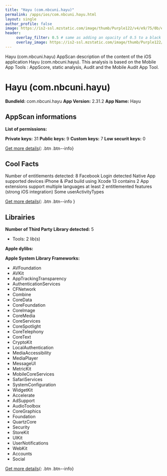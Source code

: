```yaml
---
title: "Hayu (com.nbcuni.hayu)"
permalink: /apps/ios/com.nbcuni.hayu.html
layout: single
author_profile: false
image: https://is2-ssl.mzstatic.com/image/thumb/Purple122/v4/e9/75/0b/e9750b15-5414-617b-a0ab-7ae168eee3a9/AppIcon-1x_U007emarketing-0-7-0-85-220.png/512x512bb.jpg
header: 
     overlay_filter: 0.5 # same as adding an opacity of 0.5 to a black background
     overlay_image: https://is2-ssl.mzstatic.com/image/thumb/Purple122/v4/e9/75/0b/e9750b15-5414-617b-a0ab-7ae168eee3a9/AppIcon-1x_U007emarketing-0-7-0-85-220.png/512x512bb.jpg
---
```

Hayu (com.nbcuni.hayu) AppScan description of the content of the iOS application Hayu (com.nbcuni.hayu). This analysis is based on the Mobile App Tools : AppScore, static analysis, Audit and the Mobile Audit App Tool.

# Hayu (com.nbcuni.hayu)

**BundleId:** com.nbcuni.hayu
**App Version:** 2.31.2
**App Name:** Hayu


## AppScan informations 

**List of permissions:** 
  
  
**Private keys:** 31
**Public keys:** 9
**Custom keys:** 7
**Low securit keys:** 0
  
[Get more details](/pricing.html){: .btn .btn--info}

## Cool Facts

Number of entitlements detected: 8
Facebook Login detected
Native App
supported devices iPhone & iPad
build using Xcode 13
contains 2 App extensions
support multiple languages
at least 2 entitlemented features (strong iOS integration)
Some userActivityTypes
  
[Get more details](/pricing.html){: .btn .btn--info }

## Librairies 
**Number of Third Party Library detected:** 5
- Tools: 2 lib(s)


**Apple dylibs:**


**Apple System Library Frameworks:**
- AVFoundation
- AVKit
- AppTrackingTransparency
- AuthenticationServices
- CFNetwork
- Combine
- CoreData
- CoreFoundation
- CoreImage
- CoreMedia
- CoreServices
- CoreSpotlight
- CoreTelephony
- CoreText
- CryptoKit
- LocalAuthentication
- MediaAccessibility
- MediaPlayer
- MessageUI
- MetricKit
- MobileCoreServices
- SafariServices
- SystemConfiguration
- WidgetKit
- Accelerate
- AdSupport
- AudioToolbox
- CoreGraphics
- Foundation
- QuartzCore
- Security
- StoreKit
- UIKit
- UserNotifications
- WebKit
- Accounts
- Social


  
[Get more details](/pricing.html){: .btn .btn--info}

